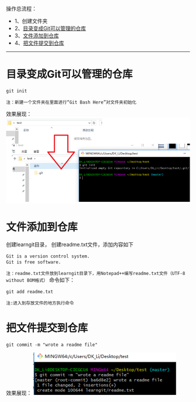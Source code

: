 操作总流程：
- 1、创建文件夹
- 2、[目录变成Git可以管理的仓库](#index-1)
- 3、[文件添加到仓库](#index-2)
- 4、[把文件提交到仓库](#index-3)

----------

# <span id="index-1">目录变成Git可以管理的仓库</span>
```
git init
```
`注：新建一个文件夹在里面进行“Git Bash Here”对文件夹初始化`

效果展现：
![](image/3-1.png)
# <span id="index-2">文件添加到仓库</span>
创建learngit目录，
创建readme.txt文件，添加内容如下
```
Git is a version control system.
Git is free software.
```
`注：readme.txt文件放到learngit目录下，用Notepad++编写readme.txt文件（UTF-8 without BOM格式）`
命令如下：
```
git add readme.txt
```
`注:进入到存放文件的地方执行命令`

# <span id="index-3">把文件提交到仓库</span>
```
git commit -m "wrote a readme file"
```
效果展现：
![image](image/3-2.png)
